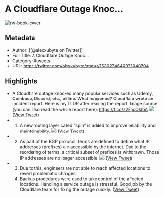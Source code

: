 # A Cloudflare Outage Knoc...

![rw-book-cover](https://pbs.twimg.com/profile_images/1524184008635998209/vOSCJXuk.jpg)

## Metadata
- Author: [[@alexxubyte on Twitter]]
- Full Title: A Cloudflare Outage Knoc...
- Category: #tweets
- URL: https://twitter.com/alexxubyte/status/1539274640975048704

## Highlights
- A Cloudflare outage knocked many popular services such as Udemy, Coinbase, Discord, etc., offline. What happened?
  Cloudflare wrote an incident report. Here is my TLDR after reading the report.
  Image source (you can also read the whole report here): https://t.co/z2FpcOkIbA 
  ![](https://pbs.twimg.com/media/FVyaIHKUcAM7nXK.jpg) ([View Tweet](https://twitter.com/alexxubyte/status/1539274640975048704))
- 1. A new routing layer called “spin” is added to improve reliability and maintainability. 
  ![](https://pbs.twimg.com/media/FVyaIhRUYAE7HPg.jpg) ([View Tweet](https://twitter.com/alexxubyte/status/1539274649879490560))
- 2. As part of the BGP protocol, terms are defined to define what IP addresses (prefixes) are accessible by the internet. Due to the reordering of terms, a critical subset of prefixes is withdrawn. Those IP addresses are no longer accessible. 
  ![](https://pbs.twimg.com/media/FVyaJA9UcAAyWGn.jpg) ([View Tweet](https://twitter.com/alexxubyte/status/1539274658146422784))
- 3. Due to this, engineers are not able to reach affected locations to revert problematic changes.
  4. Backup procedures were used to take control of the affected locations.
  Handling a service outage is stressful. Good job by the Cloudflare team for fixing the outage quickly. ([View Tweet](https://twitter.com/alexxubyte/status/1539274661845839872))
